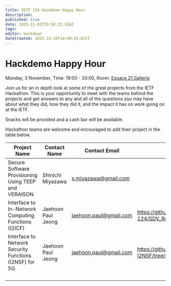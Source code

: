 ```yaml
---
title: IETF 124 Hackdemo Happy Hour
description: 
published: true
date: 2025-11-01T19:50:22.526Z
tags: 
editor: markdown
dateCreated: 2025-10-20T14:49:33.837Z
---
```


# Hackdemo Happy Hour
Monday, 3 November, Time: 19:00 - 20:00, Room: [Espace 21 Gallerie](https://datatracker.ietf.org/meeting/124/floor-plan?room=espace-21-gallerie)

Join us for an in depth look at some of the great projects from the IETF Hackathon. This is your opportunity to meet with the teams behind the projects and get answers to any and all of the questions you may have about what they did, how they did it, and the impact it has on work going on at the IETF. 

Snacks will be provided and a cash bar will be available.

Hackathon teams are welcome and encouraged to add their project in the table below.

| Project Name  |  Contact Name |  Contact Email |  Reference Link  |
|---|---|---|---|
| Secure Software Provisioning Using TEEP and VERAISON | Shinichi Miyazawa  | s.miyazawa@gmail.com  |   |
| Interface to In-Network Computing Functions (I2ICF) | Jaehoon Paul Jeong | jaehoon.paul@gmail.com | https://github.com/jaehoonpauljeong/I2ICF/tree/main/IETF-124/SDV_Robocar |
| Interface to Network Security Functions (I2NSF) for 5G | Jaehoon Paul Jeong | jaehoon.paul@gmail.com | https://github.com/jaehoonpauljeong/5G-I2NSF/tree/main/IETF-124  |
|   |   |   |   |
|   |   |   |   |
|   |   |   |   |
|   |   |   |   |
